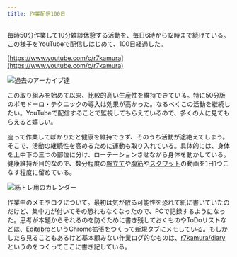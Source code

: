 ```yaml
---
title: 作業配信100日
---
```

毎時50分作業して10分雑談休憩する活動を、毎日6時から12時まで続けている。この様子をYouTubeで配信しはじめて、100日経過した。

[https://www.youtube.com/c/r7kamura](https://www.youtube.com/c/r7kamura)

![](https://lh6.googleusercontent.com/aO0MlhV140w3PRfohIaVUjDTH4yYRjqTVCao1VoNUGkrUT8Y21zIg_MoHBncT2SQoyy7B6Jv7Tp9r0LvsuuUZFK2oWHboMCsHkzhp_Ahp3mDpeqc-evK55mgOZE8Ij5dq0JpffNQ6Vh2eTovzGcXU0XupxL-MJNaInf9DHe9fqUQ79VoU46NPsxdXIwyhg "過去のアーカイブ達")

この取り組みを始めて以来、比較的高い生産性を維持できている。特に50分版のポモドーロ・テクニックの導入は効果が高かった。なるべくこの活動を継続したい。YouTubeで配信することで監視してもらえているので、多くの人に見てもらえると嬉しい。

座って作業してばかりだと健康を維持できず、そのうち活動が途絶えてしまう。そこで、活動の継続性を高めるために運動も取り入れている。具体的には、身体を上中下の三つの部位に分け、ローテーションさせながら身体を動かしている。健康維持が目的なので、数分程度の[腕立て](https://www.youtube.com/watch?v=AL6KJ4gPx0c)や[腹筋](https://www.youtube.com/watch?v=RXlnM5K6vMc)や[スクワット](https://www.youtube.com/watch?v=LOuh44mpQRg)の動画を1日1つこなす程度に留めている。

![](https://lh4.googleusercontent.com/8I9cKTJl65DoshHk3MxDjRObCyahJgz9f37SZ8gMJWTuz55jWGMhcIEH4Jwc13FCwgwnpVA6xSm8Y1ntQBEvWHjVHwa7YCSwrM6saxTBUq7VtuCkrTS7coDpAR8YcSH2J4pL8GcWveRpaWtiDHLxt6diWgo25ECaBk-kWyPtYlxqzspaVAo3rSqRQ0k9 "筋トレ用のカレンダー")

作業中のメモやログについて。最初は気が散る可能性を恐れて紙に書いていたのだけど、集中力が付いてその恐れもなくなったので、PCで記録するようになった。思考が本題からそれるのを防ぐために書き残しておくものやToDoリストなどは、[Editabro](https://chrome.google.com/webstore/detail/editabro/eodgdnjgkjjlohklhoaapfhghgcoihmf)というChrome拡張をつくって新規タブにメモしている。もしかしたら見ることもあるけど基本顧みない作業ログ的なものは、[r7kamura/diary](https://r7kamura.github.io/diary/)というのをつくってここに書き記している。
